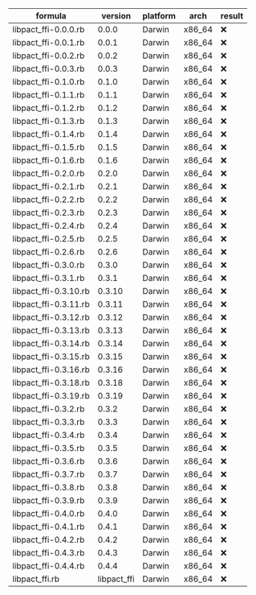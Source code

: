 | formula | version | platform | arch | result |
| ------- | ------- | -------- | ---- | ------ |
| libpact_ffi-0.0.0.rb | 0.0.0 | Darwin | x86_64 | ❌ |\n
| libpact_ffi-0.0.1.rb | 0.0.1 | Darwin | x86_64 | ❌ |\n
| libpact_ffi-0.0.2.rb | 0.0.2 | Darwin | x86_64 | ❌ |\n
| libpact_ffi-0.0.3.rb | 0.0.3 | Darwin | x86_64 | ❌ |\n
| libpact_ffi-0.1.0.rb | 0.1.0 | Darwin | x86_64 | ❌ |\n
| libpact_ffi-0.1.1.rb | 0.1.1 | Darwin | x86_64 | ❌ |\n
| libpact_ffi-0.1.2.rb | 0.1.2 | Darwin | x86_64 | ❌ |\n
| libpact_ffi-0.1.3.rb | 0.1.3 | Darwin | x86_64 | ❌ |\n
| libpact_ffi-0.1.4.rb | 0.1.4 | Darwin | x86_64 | ❌ |\n
| libpact_ffi-0.1.5.rb | 0.1.5 | Darwin | x86_64 | ❌ |\n
| libpact_ffi-0.1.6.rb | 0.1.6 | Darwin | x86_64 | ❌ |\n
| libpact_ffi-0.2.0.rb | 0.2.0 | Darwin | x86_64 | ❌ |\n
| libpact_ffi-0.2.1.rb | 0.2.1 | Darwin | x86_64 | ❌ |\n
| libpact_ffi-0.2.2.rb | 0.2.2 | Darwin | x86_64 | ❌ |\n
| libpact_ffi-0.2.3.rb | 0.2.3 | Darwin | x86_64 | ❌ |\n
| libpact_ffi-0.2.4.rb | 0.2.4 | Darwin | x86_64 | ❌ |\n
| libpact_ffi-0.2.5.rb | 0.2.5 | Darwin | x86_64 | ❌ |\n
| libpact_ffi-0.2.6.rb | 0.2.6 | Darwin | x86_64 | ❌ |\n
| libpact_ffi-0.3.0.rb | 0.3.0 | Darwin | x86_64 | ❌ |\n
| libpact_ffi-0.3.1.rb | 0.3.1 | Darwin | x86_64 | ❌ |\n
| libpact_ffi-0.3.10.rb | 0.3.10 | Darwin | x86_64 | ❌ |\n
| libpact_ffi-0.3.11.rb | 0.3.11 | Darwin | x86_64 | ❌ |\n
| libpact_ffi-0.3.12.rb | 0.3.12 | Darwin | x86_64 | ❌ |\n
| libpact_ffi-0.3.13.rb | 0.3.13 | Darwin | x86_64 | ❌ |\n
| libpact_ffi-0.3.14.rb | 0.3.14 | Darwin | x86_64 | ❌ |\n
| libpact_ffi-0.3.15.rb | 0.3.15 | Darwin | x86_64 | ❌ |\n
| libpact_ffi-0.3.16.rb | 0.3.16 | Darwin | x86_64 | ❌ |\n
| libpact_ffi-0.3.18.rb | 0.3.18 | Darwin | x86_64 | ❌ |\n
| libpact_ffi-0.3.19.rb | 0.3.19 | Darwin | x86_64 | ❌ |\n
| libpact_ffi-0.3.2.rb | 0.3.2 | Darwin | x86_64 | ❌ |\n
| libpact_ffi-0.3.3.rb | 0.3.3 | Darwin | x86_64 | ❌ |\n
| libpact_ffi-0.3.4.rb | 0.3.4 | Darwin | x86_64 | ❌ |\n
| libpact_ffi-0.3.5.rb | 0.3.5 | Darwin | x86_64 | ❌ |\n
| libpact_ffi-0.3.6.rb | 0.3.6 | Darwin | x86_64 | ❌ |\n
| libpact_ffi-0.3.7.rb | 0.3.7 | Darwin | x86_64 | ❌ |\n
| libpact_ffi-0.3.8.rb | 0.3.8 | Darwin | x86_64 | ❌ |\n
| libpact_ffi-0.3.9.rb | 0.3.9 | Darwin | x86_64 | ❌ |\n
| libpact_ffi-0.4.0.rb | 0.4.0 | Darwin | x86_64 | ❌ |\n
| libpact_ffi-0.4.1.rb | 0.4.1 | Darwin | x86_64 | ❌ |\n
| libpact_ffi-0.4.2.rb | 0.4.2 | Darwin | x86_64 | ❌ |\n
| libpact_ffi-0.4.3.rb | 0.4.3 | Darwin | x86_64 | ❌ |\n
| libpact_ffi-0.4.4.rb | 0.4.4 | Darwin | x86_64 | ❌ |\n
| libpact_ffi.rb | libpact_ffi | Darwin | x86_64 | ❌ |\n
